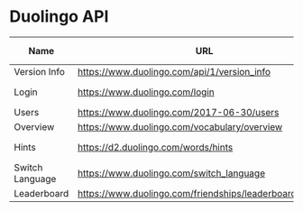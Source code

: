 # Duolingo API

| Name            | URL                                                         | Query Paremeter                                         | Body                             | Required Auth |
| --------------- | ----------------------------------------------------------- | ------------------------------------------------------- | -------------------------------- | ------------- |
| Version Info    | <https://www.duolingo.com/api/1/version_info>               | -                                                       | -                                | NO            |
| Login           | <https://www.duolingo.com/login>                            | ?login={username or email}&password={password}          | -                                | NO            |
| Users           | <https://www.duolingo.com/2017-06-30/users>                 | /{userid}                                               | -                                | YES           |
| Overview        | <https://www.duolingo.com/vocabulary/overview>              | -                                                       | -                                | YES           |
| Hints           | <https://d2.duolingo.com/words/hints>                       | /{learningLanguage}/{formLanguage}?sentence={$sentence} | -                                | NO            |
| Switch Language | <https://www.duolingo.com/switch_language>                  | -                                                       | from_language, learning_language | YES           |
| Leaderboard     | <https://www.duolingo.com/friendships/leaderboard_activity> | -                                                       | -                                | YES           |
